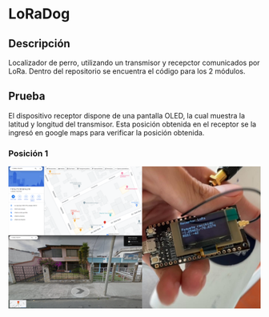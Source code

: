 # LoRaDog
## Descripción
Localizador de perro, utilizando un transmisor y recepctor comunicados por LoRa. Dentro del repositorio se encuentra el código para los 2 módulos.

## Prueba
El dispositivo receptor dispone de una pantalla OLED, la cual muestra la latitud y longitud del transmisor. Esta posición obtenida en el receptor se la ingresó en google maps para verificar la posición obtenida.
### Posición 1
![Posicion_1](https://github.com/ArtilRobotics/LoRaDog/blob/main/imagenes/Collage_1.png)